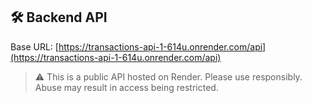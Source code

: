 ## 🛠️ Backend API

Base URL: [https://transactions-api-1-614u.onrender.com/api](https://transactions-api-1-614u.onrender.com/api)

> ⚠️ This is a public API hosted on Render. Please use responsibly. Abuse may result in access being restricted.
